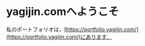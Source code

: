# yagijin.comへようこそ

私のポートフォリオは，[https://portfolio.yagijin.com/](https://portfolio.yagijin.com/)にあります．  
